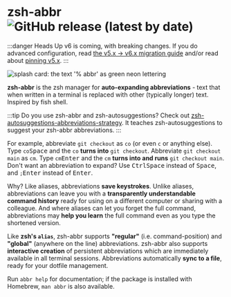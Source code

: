 # zsh-abbr ![GitHub release (latest by date)](https://img.shields.io/github/v/release/olets/zsh-abbr)

:::danger Heads Up
v6 is coming, with breaking changes. If you do advanced configuration, read [the v5.x -> v6.x migration guide](https://v6.zsh-abbr.olets.dev/migrating-between-versions.html#upgrading-from-v5-to-v6) and/or read about [pinning v5.x](./installation.md).
:::

![splash card: the text '% abbr' as green neon lettering](/images/zsh-abbr.png)

**zsh-abbr** is the zsh manager for **auto-expanding abbreviations** - text that when written in a terminal is replaced with other (typically longer) text. Inspired by fish shell.

:::tip
Do you use zsh-abbr and zsh-autosuggestions? Check out [zsh-autosuggestions-abbreviations-strategy](https://github.com/olets/zsh-autosuggestions-abbreviations-strategy). It teaches zsh-autosuggestions to suggest your zsh-abbr abbreviations.
:::

For example, abbreviate `git checkout` as `co` (or even `c` or anything else). Type `co`<kbd>Space</kbd> and the `co` **turns into** `git checkout`. Abbreviate `git checkout main` as `cm`. Type `cm`<kbd>Enter</kbd> and the `cm` **turns into and runs** `git checkout main`. Don't want an abbreviation to expand? Use <kbd>Ctrl</kbd><kbd>Space</kbd> instead of <kbd>Space</kbd>, and `;`<kbd>Enter</kbd> instead of <kbd>Enter</kbd>.

Why? Like aliases, abbreviations **save keystrokes**. Unlike aliases, abbreviations can leave you with a **transparently understandable command history** ready for using on a different computer or sharing with a colleague. And where aliases can let you forget the full command, abbreviations may **help you learn** the full command even as you type the shortened version.

Like **zsh's `alias`**, zsh-abbr supports **"regular"** (i.e. command-position) and **"global"** (anywhere on the line) abbreviations. zsh-abbr also supports **interactive creation** of persistent abbreviations which are immediately available in all terminal sessions. Abbreviations automatically **sync to a file**, ready for your dotfile management.

Run `abbr help` for documentation; if the package is installed with Homebrew, `man abbr` is also available.
